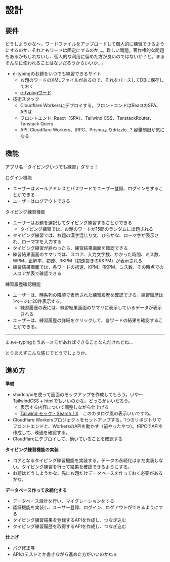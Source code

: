 # 設計

## 要件

どうしようかな〜。ワードファイルをアップロードして個人的に練習できるようにするのか、それともワードは固定にするのか…。難しい問題。著作権的な問題もあるかもしれないし、個人的な利用に留めた方が良いのではないか？と。まぁそんなに使われることはないだろうからいいか…。

- e-typingのお題をいつでも練習できるサイト
    - お題のワードのXMLファイルがあるので、それをパースしてDBに保存しておく
    - [e-typingワード](https://uaaaaaaaa.com/typing/word)
- 技術スタック
    - Cloudflare Workersにデプロイする。フロントエンドはReactのSPA、APIは
    - フロントエンド: React（SPA）、Tailwind CSS、TanstackRouter、Tanstack Query
    - API: Cloudflare Workers、tRPC、Prismaよりdrizzle…? 容量制限が気になる

## 機能

アプリ名「タイピングいつでも練習」ダサっ！

ログイン機能

- ユーザーはメールアドレスとパスワードでユーザー登録、ログインをすることができる
- ユーザーはログアウトできる

タイピング練習機能

- ユーザーはお題を選択してタイピング練習することができる
    - タイピング練習では、お題のワードが15問のランダムに出題される
- タイピング練習では、お題の漢字混じり文、ひらがな、ローマ字が表示され、ローマ字を入力する
- タイピング練習が終わったら、練習結果画面を確認できる
- 練習結果画面のサマリでは、スコア、入力文字数、かかった時間、ミス数、WPM、正解率、初速、RKPM（初速抜きのRKPM）が表示される
- 練習結果画面では、各ワードの初速、KPM、RKPM、ミス数、その時点でのスコアが表で確認できる

練習履歴確認機能

- ユーザーは、時系列の降順で表示された練習履歴を確認できる。練習履歴は1ページに20件表示する。
    - 練習履歴の表には、練習結果画面のサマリに表示しているデータが表示される
- ユーザーは、練習履歴の詳細をクリックして、各ワードの結果を確認することができる。

---

まぁe-typingとうあーメモがあればできることなんだけれどね…

とりあえずこんな感じでどうでしょうか。

## 進め方

**準備**

- shadcn/uiを使って画面のモックアップを作成してもらう。いや〜TailwindCSS + htmlでもいいのかな。どっちがいいだろう。
    - 表示する内容について調整しながら仕上げる
    - [Tailwind モック - Search / X](https://x.com/engineerbasulto/status/1943943580722377064/photo/1)　このカタログ風の表示いいですね。
- Cloudflare Workersプロジェクトをセットアップする。1つのリポジトリでフロントエンドと、WorkersのAPIを動かす（前やったやつ）。tRPCでAPIを作成して、疎通を確認する。
- Cloudflareにデプロイして、動いていることを確認する

**タイピング練習機能の実装**

- コアとなるタイピング練習機能を実装する。データの永続化はまだ実装しない。タイピング練習を行って結果を確認できるようにする。
- お題はどうしようかな、先にお題だけデータベースを作っておく必要があるかな。

**データベース作って永続化する**

- データベース設計を行い、マイグレーションをする
- 認証機能を実装し、ユーザー登録、ログイン、ログアウトができるようにする
- タイピング練習結果を登録するAPIを作成し、つなぎ込む
- タイピング練習履歴を取得するAPIを作成し、つなぎ込む

**仕上げ**

- バグ修正等
- APIのテストとか書きながら進めた方がいいのかねぇ
